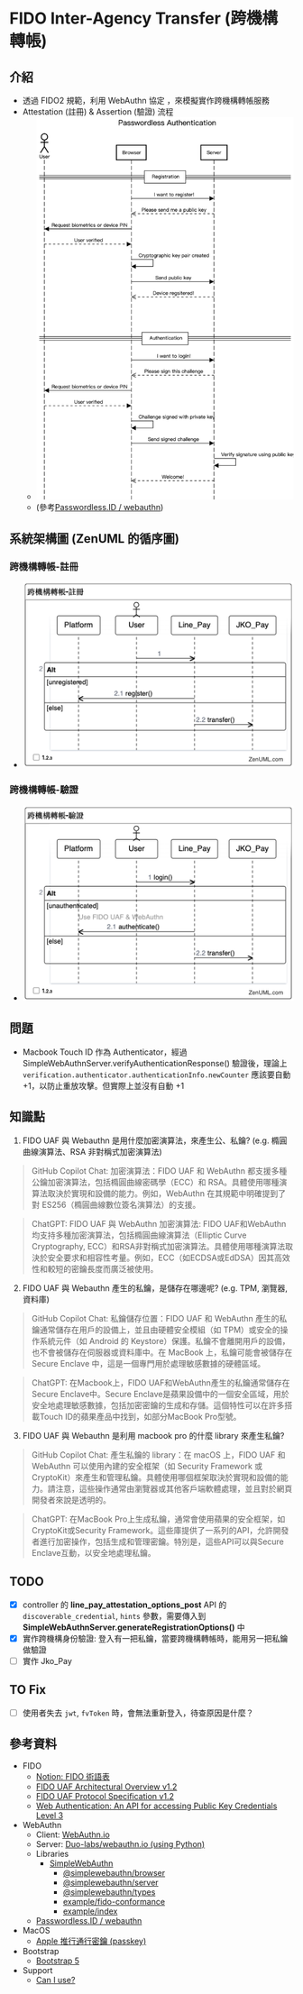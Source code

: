# FIDO Inter-Agency Transfer (跨機構轉帳)

## 介紹
- 透過 FIDO2 規範，利用 WebAuthn 協定 ，來模擬實作跨機構轉帳服務
- Attestation (註冊) &  Assertion (驗證) 流程
  + ![alt text](./images/image.png)
  + (參考[Passwordless.ID / webauthn](https://github.com/passwordless-id/webauthn?tab=readme-ov-file#how-does-the-protocol-work))

## 系統架構圖 (ZenUML 的循序圖)
### 跨機構轉帳-註冊
- ![alt text](./images/image-1.png)

### 跨機構轉帳-驗證
- ![alt text](./images/image-2.png)

## 問題
- Macbook Touch ID 作為 Authenticator，經過 SimpleWebAuthnServer.verifyAuthenticationResponse() 驗證後，理論上 `verification.authenticator.authenticationInfo.newCounter` 應該要自動 +1，以防止重放攻擊。但實際上並沒有自動 +1

## 知識點
1. FIDO UAF 與 Webauthn 是用什麼加密演算法，來產生公、私鑰? (e.g. 橢圓曲線演算法、RSA 非對稱式加密演算法)
> GitHub Copilot Chat: 加密演算法：FIDO UAF 和 WebAuthn 都支援多種公鑰加密演算法，包括橢圓曲線密碼學（ECC）和 RSA。具體使用哪種演算法取決於實現和設備的能力。例如，WebAuthn 在其規範中明確提到了對 ES256（橢圓曲線數位簽名演算法）的支援。

> ChatGPT: FIDO UAF 與 WebAuthn 加密演算法:
FIDO UAF和WebAuthn均支持多種加密演算法，包括橢圓曲線演算法（Elliptic Curve Cryptography, ECC）和RSA非對稱式加密演算法。具體使用哪種演算法取決於安全要求和相容性考量。例如，ECC（如ECDSA或EdDSA）因其高效性和較短的密鑰長度而廣泛被使用。

2. FIDO UAF 與 Webauthn 產生的私鑰，是儲存在哪邊呢? (e.g. TPM, 瀏覽器, 資料庫)
> GitHub Copilot Chat: 私鑰儲存位置：FIDO UAF 和 WebAuthn 產生的私鑰通常儲存在用戶的設備上，並且由硬體安全模組（如 TPM）或安全的操作系統元件（如 Android 的 Keystore）保護。私鑰不會離開用戶的設備，也不會被儲存在伺服器或資料庫中。在 MacBook 上，私鑰可能會被儲存在 Secure Enclave 中，這是一個專門用於處理敏感數據的硬體區域。

> ChatGPT: 在Macbook上，FIDO UAF和WebAuthn產生的私鑰通常儲存在Secure Enclave中。Secure Enclave是蘋果設備中的一個安全區域，用於安全地處理敏感數據，包括加密密鑰的生成和存儲。這個特性可以在許多搭載Touch ID的蘋果產品中找到，如部分MacBook Pro型號。

3. FIDO UAF 與 Webauthn 是利用 macbook pro 的什麼 library 來產生私鑰?
> GitHub Copilot Chat: 產生私鑰的 library：在 macOS 上，FIDO UAF 和 WebAuthn 可以使用內建的安全框架（如 Security Framework 或 CryptoKit）來產生和管理私鑰。具體使用哪個框架取決於實現和設備的能力。請注意，這些操作通常由瀏覽器或其他客戶端軟體處理，並且對於網頁開發者來說是透明的。

> ChatGPT: 在MacBook Pro上生成私鑰，通常會使用蘋果的安全框架，如CryptoKit或Security Framework。這些庫提供了一系列的API，允許開發者進行加密操作，包括生成和管理密鑰。特別是，這些API可以與Secure Enclave互動，以安全地處理私鑰。

## TODO
- [x] controller 的 **line_pay_attestation_options_post** API 的 `discoverable_credential`, `hints` 參數，需要傳入到 **SimpleWebAuthnServer.generateRegistrationOptions()** 中
- [x] 實作跨機構身份驗證: 登入有一把私鑰，當要跨機構轉帳時，能用另一把私鑰做驗證
- [ ] 實作 Jko_Pay

## TO Fix
- [ ] 使用者失去 `jwt`, `fvToken` 時，會無法重新登入，待查原因是什麼？

## 參考資料
- FIDO
  + [Notion: FIDO 術語表](https://www.notion.so/FIDO-bd124640609d4afb9a2a23760e05439f#f8f41c4961234f61a831d474b91e5d3a)
  + [FIDO UAF Architectural Overview v1.2](https://fidoalliance.org/specs/fido-uaf-v1.2-ps-20201020/fido-uaf-overview-v1.2-ps-20201020.html)
  + [FIDO UAF Protocol Specification v1.2](https://fidoalliance.org/specs/fido-uaf-v1.2-ps-20201020/fido-uaf-protocol-v1.2-ps-20201020.html)
  + [Web Authentication: An API for accessing Public Key Credentials Level 3](https://w3c.github.io/webauthn/)
- WebAuthn
  + Client: [WebAuthn.io](https://webauthn.io/)
  + Server: [Duo-labs/webauthn.io (using Python)](https://github.com/duo-labs/webauthn.io?tab=readme-ov-file)
  + Libraries
    * [SimpleWebAuthn](https://github.com/MasterKale/SimpleWebAuthn)
      * [@simplewebauthn/browser](https://github.com/MasterKale/SimpleWebAuthn/tree/master/packages/browser)
      * [@simplewebauthn/server](https://github.com/MasterKale/SimpleWebAuthn/tree/master/packages/server)
      * [@simplewebauthn/types](https://github.com/MasterKale/SimpleWebAuthn/tree/master/packages/types/)
      * [example/fido-conformance](https://github.com/MasterKale/SimpleWebAuthn/blob/master/example/fido-conformance.ts)
      * [example/index](https://github.com/MasterKale/SimpleWebAuthn/blob/master/example/index.ts)
  + [Passwordless.ID / webauthn](https://github.com/passwordless-id/webauthn)
- MacOS
  + [Apple 推行通行密鑰 (passkey)](http://www.applemobility.tw/2023/03/27/apple-%E6%8E%A8%E8%A1%8C%E9%80%9A%E8%A1%8C%E5%AF%86%E9%91%B0/)
- Bootstrap
  + [Bootstrap 5](https://bootstrap5.hexschool.com/)
- Support
  + [Can I use?](https://caniuse.com/)